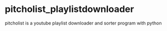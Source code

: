 # pitcholist_playlistdownloader
pitcholist is a youtube playlist downloader and sorter program with python 
